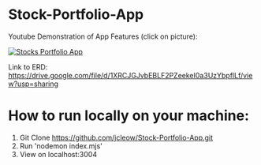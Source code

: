 <!-- @format -->

# Stock-Portfolio-App
Youtube Demonstration of App Features (click on picture):

[![Stocks Portfolio App](https://imgur.com/tRdstRz.png)](https://www.youtube.com/watch?v=RxihjXRp7cQ")




Link to ERD:
https://drive.google.com/file/d/1XRCJGJvbEBLF2PZeekeI0a3UzYbpflLf/view?usp=sharing

# How to run locally on your machine:
1. Git Clone https://github.com/jcleow/Stock-Portfolio-App.git
2. Run 'nodemon index.mjs'
3. View on localhost:3004
